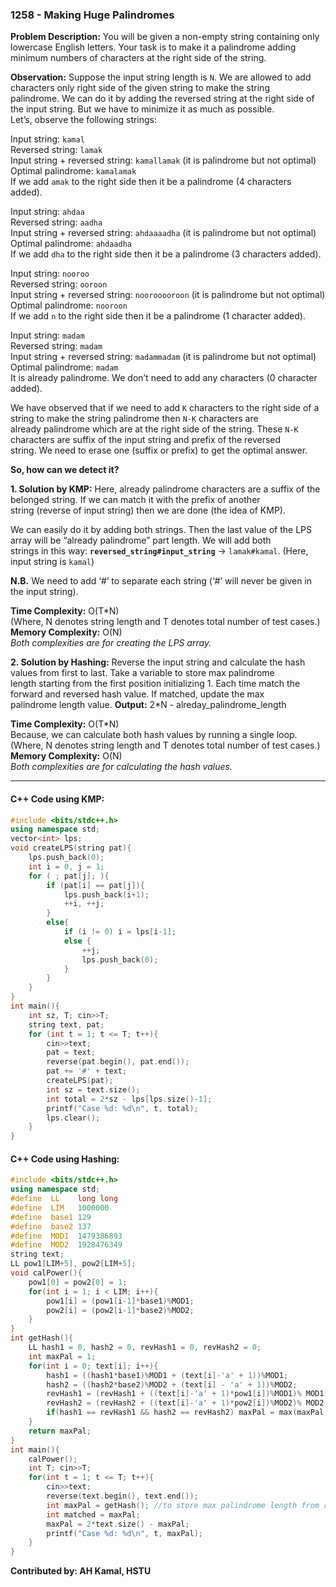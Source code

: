 ### 1258 - Making Huge Palindromes

**Problem Description:** You will be given a non-empty string containing only lowercase English letters. Your task is to make it a palindrome
adding minimum numbers of characters at the right side of the string.

**Observation:** Suppose the input string length is `N`. We are allowed to add characters only right side of the given string to make the string\
palindrome. We can do it by adding the reversed string at the right side of the input string. But we have to minimize it as much as possible.\
Let’s, observe the following strings:

Input string: `kamal`\
Reversed string: `lamak`\
Input string + reversed string: `kamallamak` (it is palindrome but not optimal)\
Optimal palindrome: `kamalamak`\
If we add `amak` to the right side then it be a palindrome (4 characters added).

Input string: `ahdaa`\
Reversed string: `aadha`\
Input string + reversed string: `ahdaaaadha` (it is palindrome but not optimal)\
Optimal palindrome: `ahdaadha`\
If we add `dha` to the right side then it be a palindrome (3 characters added).

Input string: `nooroo`\
Reversed string: `ooroon`\
Input string + reversed string: `noorooooroon` (it is palindrome but not optimal)\
Optimal palindrome: `nooroon`\
If we add `n` to the right side then it be a palindrome (1 character added).

Input string: `madam`\
Reversed string: `madam`\
Input string + reversed string: `madammadam` (it is palindrome but not optimal)\
Optimal palindrome: `madam`\
It is already palindrome. We don’t need to add any characters (0 character added).

We have observed that if we need to add `K` characters to the right side of a string to make the string palindrome then `N-K` characters are\
already palindrome which are at the right side of the string. These `N-K` characters are suffix of the input string and prefix of the reversed\
string. We need to erase one (suffix or prefix) to get the optimal answer.

**So, how can we detect it?**

**1. Solution by KMP:** Here, already palindrome characters are a suffix of the belonged string. If we can match it with the prefix of another\
string (reverse of input string) then we are done (the idea of KMP).

We can easily do it by adding both strings. Then the last value of the LPS array will be “already palindrome” part length. We will add both\
strings in this way: **``reversed_string#input_string``** → `lamak#kamal`. (Here, input string is `kamal`)

__N.B.__ We need to add ‘#’ to separate each string (‘#’ will never be given in the input string).

**Time Complexity:** O(T*N)\
(Where, N denotes string length and T denotes total number of test cases.)\
**Memory Complexity:** O(N)\
_Both complexities are for creating the LPS array._

**2. Solution by Hashing:** Reverse the input string and calculate the hash values from first to last. Take a variable to store max palindrome\
length starting from the first position initializing 1. Each time match the forward and reversed hash value. If matched, update the max\
palindrome length value.
**Output:** 2*N - alreday_palindrome_length

**Time Complexity:** O(T*N)\
Because, we can calculate both hash values by running a single loop.\
(Where, N denotes string length and T denotes total number of test cases.)\
**Memory Complexity:** O(N)\
_Both complexities are for calculating the hash values._

________________________________________________________________________________

#### C++ Code using KMP:
```cpp
#include <bits/stdc++.h>
using namespace std;
vector<int> lps;
void createLPS(string pat){
    lps.push_back(0);
    int i = 0, j = 1;
    for ( ; pat[j]; ){
        if (pat[i] == pat[j]){
            lps.push_back(i+1);
            ++i, ++j;
        }
        else{
            if (i != 0) i = lps[i-1];
            else {
                ++j;
                lps.push_back(0);
            }
        }
    }
}
int main(){
    int sz, T; cin>>T;
    string text, pat;
    for (int t = 1; t <= T; t++){
        cin>>text;
        pat = text;
        reverse(pat.begin(), pat.end());
        pat += '#' + text;
        createLPS(pat);
        int sz = text.size();
        int total = 2*sz - lps[lps.size()-1];
        printf("Case %d: %d\n", t, total);
        lps.clear();
    }
}
```

#### C++ Code using Hashing:
```cpp
#include <bits/stdc++.h>
using namespace std;
#define  LL    long long
#define  LIM   1000000
#define  base1 129
#define  base2 137
#define  MOD1  1479386893
#define  MOD2  1928476349
string text;
LL pow1[LIM+5], pow2[LIM+5];
void calPower(){
    pow1[0] = pow2[0] = 1;
    for(int i = 1; i < LIM; i++){
        pow1[i] = (pow1[i-1]*base1)%MOD1;
        pow2[i] = (pow2[i-1]*base2)%MOD2;
    }
}
int getHash(){
    LL hash1 = 0, hash2 = 0, revHash1 = 0, revHash2 = 0;
    int maxPal = 1;
    for(int i = 0; text[i]; i++){
        hash1 = ((hash1*base1)%MOD1 + (text[i]-'a' + 1))%MOD1;
        hash2 = ((hash2*base2)%MOD2 + (text[i] - 'a' + 1))%MOD2;
        revHash1 = (revHash1 + ((text[i]-'a' + 1)*pow1[i])%MOD1)% MOD1;
        revHash2 = (revHash2 + ((text[i]-'a' + 1)*pow2[i])%MOD2)% MOD2;
        if(hash1 == revHash1 && hash2 == revHash2) maxPal = max(maxPal, i+1);
    }
    return maxPal;
}
int main(){
    calPower();
    int T; cin>>T;
    for(int t = 1; t <= T; t++){
        cin>>text;
        reverse(text.begin(), text.end());
        int maxPal = getHash(); //to store max palindrome length from right side
        int matched = maxPal;
        maxPal = 2*text.size() - maxPal;
        printf("Case %d: %d\n", t, maxPal);
    }
}
```


**Contributed by: AH Kamal, HSTU**
